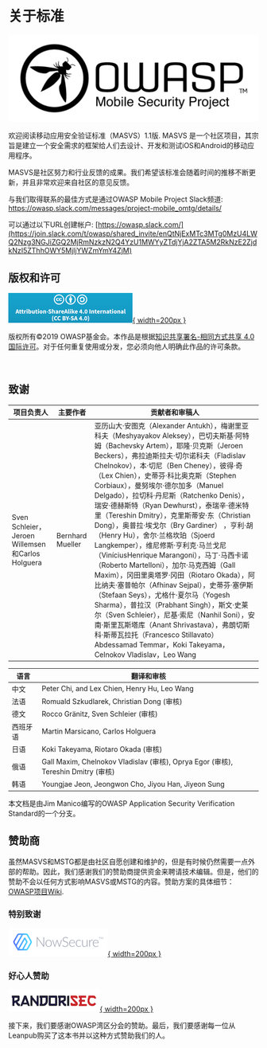 # 关于标准

[![OWASP LOGO](images/OWASP_logo.png)](https://www.owasp.org)

欢迎阅读移动应用安全验证标准（MASVS）1.1版. MASVS 是一个社区项目，其宗旨是建立一个安全需求的框架给人们去设计、开发和测试iOS和Android的移动应用程序。

MASVS是社区努力和行业反馈的成果。我们希望该标准会随着时间的推移不断更新，并且非常欢迎来自社区的意见反馈。

与我们取得联系的最佳方式是通过OWASP Mobile Project Slack频道: <https://owasp.slack.com/messages/project-mobile_omtg/details/>

可以通过以下URL创建帐户: [https://owasp.slack.com/](https://join.slack.com/t/owasp/shared_invite/enQtNjExMTc3MTg0MzU4LWQ2Nzg3NGJiZGQ2MjRmNzkzN2Q4YzU1MWYyZTdjYjA2ZTA5M2RkNzE2ZjdkNzI5ZThhOWY5MjljYWZmYmY4ZjM)

## 版权和许可

[![license](images/CC-license.png){ width=200px }](https://creativecommons.org/licenses/by-sa/4.0/)

版权所有©2019 OWASP基金会。本作品是根据[知识共享署名-相同方式共享 4.0 国际许可](https://creativecommons.org/licenses/by-sa/4.0/)。对于任何重复使用或分发，您必须向他人明确此作品的许可条款。

<div style="page-break-after: always; visibility: hidden">
\pagebreak
</div>

## 致谢

| 项目负责人 | 主要作者 | 贡献者和审稿人
| ------- | --- | ----------------- |
| Sven Schleier，Jeroen Willemsen和Carlos Holguera | Bernhard Mueller |亚历山大·安图克（Alexander Antukh），梅谢里亚科夫（Meshyayakov Aleksey），巴切夫斯基·阿特姆（Bachevsky Artem），耶隆·贝克斯（Jeroen Beckers），弗拉迪斯拉夫·切尔诺科夫（Fladislav Chelnokov），本·切尼（Ben Cheney），彼得·奇（Lex Chien），史蒂芬·科比奥克斯（Stephen Corbiaux），曼努埃尔·德尔加多（Manuel Delgado），拉切科·丹尼斯（Ratchenko Denis），瑞安·德赫斯特（Ryan Dewhurst），泰瑞辛·德米特里（Tereshin Dmitry），克里斯蒂安·东（Christian Dong），奥普拉·埃戈尔（Bry Gardiner） ，亨利·胡（Henry Hu），舍尔·兰格坎珀（Sjoerd Langkemper），维尼修斯·亨利克·马兰戈尼（ViníciusHenrique Marangoni），马丁·马西卡诺（Roberto Martelloni），加尔·马克西姆（Gall Maxim），冈田里奥塔罗·冈田（Riotaro Okada），阿比纳夫·塞普帕尔（Afhinav Sejpal），史蒂芬·塞伊斯（Stefaan Seys），尤格什·夏尔马（Yogesh Sharma），普拉汉（Prabhant Singh），斯文·史莱尔（Sven Schleier），尼基·索尼（Nanhil Soni），安南·斯里瓦斯塔库（Anant Shrivastava），弗朗切斯科·斯蒂瓦拉托（Francesco Stillavato） Abdessamad Temmar，Koki Takeyama，Celnokov Vladislav，Leo Wang |

| 语言 |翻译和审核 |
| --- | ------------------------------ |
| 中文 | Peter Chi, and Lex Chien, Henry Hu, Leo Wang |
| 法语 | Romuald Szkudlarek, Christian Dong (审核) |
| 德文 | Rocco Gränitz, Sven Schleier (审核) |
| 西班牙语 | Martin Marsicano, Carlos Holguera |
| 日语 | Koki Takeyama, Riotaro Okada (审核) |
| 俄语 | Gall Maxim, Chelnokov Vladislav (审核), Oprya Egor (审核), Tereshin Dmitry (审核) |
| 韩语 | Youngjae Jeon, Jeongwon Cho, Jiyou Han, Jiyeon Sung |

本文档是由Jim Manico编写的OWASP Application Security Verification Standard的一个分支。

## 赞助商

虽然MASVS和MSTG都是由社区自愿创建和维护的，但是有时候仍然需要一点外部的帮助。因此，我们感谢我们的赞助商提供资金来聘请技术编辑。但是，他们的赞助不会以任何方式影响MASVS或MSTG的内容。赞助方案的具体细节：[OWASP项目Wiki](https://www.owasp.org/index.php/OWASP_Mobile_Security_Testing_Guide#tab=Sponsorship_Packages "OWASP Mobile Security Testing Guide Sponsorship Packages").

### 特别致谢

[![NowSecure](images/NowSecure_logo.png){ width=200px }](https://www.nowsecure.com/ "NowSecure")

### 好心人赞助

[![RandoriSec](images/Randorisec_logo.png){ width=200px }](https://www.randorisec.fr/ "RandoriSec")

接下来，我们要感谢OWASP湾区分会的赞助。最后，我们要感谢每一位从Leanpub购买了这本书并以这种方式赞助我们的人。
